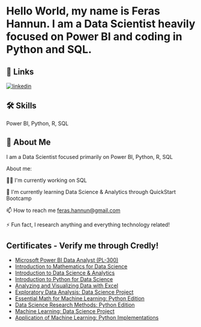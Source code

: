 # Hello World, my name is Feras Hannun. I am a Data Scientist heavily focused on Power BI and coding in Python and SQL.


## 🔗 Links
[![linkedin](https://img.shields.io/badge/linkedin-0A66C2?style=for-the-badge&logo=linkedin&logoColor=white)](https://www.linkedin.com/in/fhannun)


## 🛠 Skills
Power BI, Python, R, SQL


## 🚀 About Me
I am a Data Scientist focused primarily on Power BI, Python, R, SQL


About me:

👩‍💻 I'm currently working on SQL

🧠 I'm currently learning Data Science & Analytics through QuickStart Bootcamp

📫 How to reach me feras.hannun@gmail.com

⚡️ Fun fact, I research anything and everything technology related!


## Certificates - Verify me through Credly!
- [Microsoft Power BI Data Analyst (PL-300)](https://www.credly.com/badges/6ac507c9-0043-4ff7-b260-255e4af6d81c)
- [Introduction to Mathematics for Data Science](https://www.credly.com/badges/d8c7ebd5-ecd6-47c4-8f9c-99e96f878831)
- [Introduction to Data Science & Analytics](https://www.credly.com/badges/59139220-9576-42e9-98d1-feb6555f2c24)
- [Introduction to Python for Data Science](https://www.credly.com/badges/9a39ca5d-09fa-40a2-b461-0ae22ac7de8c)
- [Analyzing and Visualizing Data with Excel](https://www.credly.com/badges/c8d270f9-0926-4c95-b592-3d1fa4c3bd86)
- [Exploratory Data Analysis: Data Science Project](https://www.credly.com/badges/935cbf6d-a055-4887-8c38-eed1a660e975)
- [Essential Math for Machine Learning: Python Edition](https://www.credly.com/badges/7698613f-8dd2-4909-9905-d2581ad7689a)
- [Data Science Research Methods: Python Edition](https://www.credly.com/badges/585df91d-a7ec-471b-b356-ac746eb7b93c)
- [Machine Learning: Data Science Project](https://www.credly.com/badges/ca30a7cf-3ebd-40fd-8225-377e2e7cf591)
- [Application of Machine Learning: Python Implementations](https://www.credly.com/badges/d85c4e8b-8321-4a93-bf37-5272e48ec27f)
